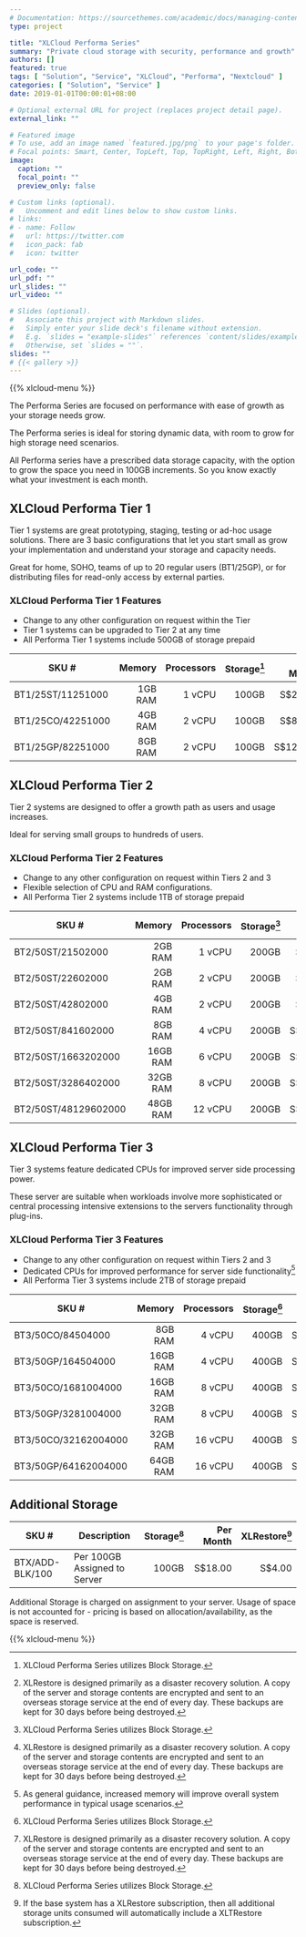 ```yaml
---
# Documentation: https://sourcethemes.com/academic/docs/managing-content/
type: project

title: "XLCloud Performa Series"
summary: "Private cloud storage with security, performance and growth"
authors: []
featured: true
tags: [ "Solution", "Service", "XLCloud", "Performa", "Nextcloud" ]
categories: [ "Solution", "Service" ]
date: 2019-01-01T00:00:01+08:00

# Optional external URL for project (replaces project detail page).
external_link: ""

# Featured image
# To use, add an image named `featured.jpg/png` to your page's folder.
# Focal points: Smart, Center, TopLeft, Top, TopRight, Left, Right, BottomLeft, Bottom, BottomRight.
image:
  caption: ""
  focal_point: ""
  preview_only: false

# Custom links (optional).
#   Uncomment and edit lines below to show custom links.
# links:
# - name: Follow
#   url: https://twitter.com
#   icon_pack: fab
#   icon: twitter

url_code: ""
url_pdf: ""
url_slides: ""
url_video: ""

# Slides (optional).
#   Associate this project with Markdown slides.
#   Simply enter your slide deck's filename without extension.
#   E.g. `slides = "example-slides"` references `content/slides/example-slides.md`.
#   Otherwise, set `slides = ""`.
slides: ""
# {{< gallery >}}
---
```

{{% xlcloud-menu %}}

The Performa Series are focused on performance with ease of growth as your storage needs grow.

The Performa series is ideal for storing dynamic data, with room to grow for high storage need scenarios.

All Performa series have a prescribed data storage capacity, with the option to grow the space you need in 100GB increments. So you know exactly what your investment is each month.

## XLCloud Performa Tier 1

Tier 1 systems are great prototyping, staging, testing or ad-hoc usage solutions. There are 3 basic configurations that let you start small as grow your implementation and understand your storage and capacity needs.

Great for home, SOHO, teams of up to 20 regular users (BT1/25GP), or for distributing files for read-only access by external parties.

### XLCloud Performa Tier 1 Features

- Change to any other configuration on request within the Tier
- Tier 1 systems can be upgraded to Tier 2 at any time
- All Performa Tier 1 systems include 500GB of storage prepaid

| SKU #             |  Memory | Processors | Storage[^1] | Per Month | XLRestore[^2] |
|-------------------|--------:|-----------:|------------:|----------:|--------------:|
| BT1/25ST/11251000 | 1GB RAM |     1 vCPU |       100GB |   S$25.00 |       S$5. 00 |
| BT1/25CO/42251000 | 4GB RAM |     2 vCPU |       100GB |   S$85.00 |      S$17. 00 |
| BT1/25GP/82251000 | 8GB RAM |     2 vCPU |       100GB |  S$120.00 |       S$24.00 |

## XLCloud Performa Tier 2

Tier 2 systems are designed to offer a growth path as users and usage increases.

Ideal for serving small groups to hundreds of users.

### XLCloud Performa Tier 2 Features

- Change to any other configuration on request within Tiers 2 and 3
- Flexible selection of CPU and RAM configurations.
- All Performa Tier 2 systems include 1TB of storage prepaid

| SKU #                |   Memory | Processors | Storage[^1] | Per Month | XLRestore[^2] |
|----------------------|---------:|-----------:|------------:|----------:|--------------:|
| BT2/50ST/21502000    |  2GB RAM |     1 vCPU |       200GB |   S$50.00 |      S$10. 00 |
| BT2/50ST/22602000    |  2GB RAM |     2 vCPU |       200GB |   S$60.00 |      S$12. 00 |
| BT2/50ST/42802000    |  4GB RAM |     2 vCPU |       200GB |   S$70.00 |      S$14. 00 |
| BT2/50ST/841602000   |  8GB RAM |     4 vCPU |       200GB |  S$100.00 |      S$20. 00 |
| BT2/50ST/1663202000  | 16GB RAM |     6 vCPU |       200GB |  S$170.00 |      S$34. 00 |
| BT2/50ST/3286402000  | 32GB RAM |     8 vCPU |       200GB |  S$300.00 |      S$60. 00 |
| BT2/50ST/48129602000 | 48GB RAM |    12 vCPU |       200GB |  S$440.00 |       S$88.00 |

## XLCloud Performa Tier 3

Tier 3 systems feature dedicated CPUs for improved server side processing power.

These server are suitable when workloads involve more sophisticated or central processing intensive extensions to the servers functionality through plug-ins.

### XLCloud Performa Tier 3 Features

- Change to any other configuration on request within Tiers 2 and 3
- Dedicated CPUs for improved performance for server side functionality[^4]
- All Performa Tier 3 systems include 2TB of storage prepaid

| SKU #                |   Memory | Processors | Storage[^1] | Per Month | XLRestore[^2] |
|----------------------|---------:|-----------:|------------:|----------:|--------------:|
| BT3/50CO/84504000    |  8GB RAM |     4 vCPU |       400GB |  S$200.00 |      S$40. 00 |
| BT3/50GP/164504000   | 16GB RAM |     4 vCPU |       400GB |  S$270.00 |      S$54. 00 |
| BT3/50CO/1681004000  | 16GB RAM |     8 vCPU |       400GB |  S$340.00 |      S$68. 00 |
| BT3/50GP/3281004000  | 32GB RAM |     8 vCPU |       400GB |  S$470.00 |      S$94. 00 |
| BT3/50CO/32162004000 | 32GB RAM |    16 vCPU |       400GB |  S$600.00 |     S$120. 00 |
| BT3/50GP/64162004000 | 64GB RAM |    16 vCPU |       400GB |  S$880.00 |      S$176.00 |

## Additional Storage

| SKU #           | Description                   |  Storage[^1] | Per Month | XLRestore[^3] |
| --------------- | ----------------------------- |  -----------:| ---------:| -------------:|
| BTX/ADD-BLK/100 | Per 100GB Assigned to Server  |        100GB |   S$18.00 |        S$4.00 |

Additional Storage is charged on assignment to your server.
Usage of space is not accounted for - pricing is based on allocation/availability, as the space is reserved.

{{% xlcloud-menu %}}

[^1]: XLCloud Performa Series utilizes Block Storage.
[^2]: XLRestore is designed primarily as a disaster recovery solution. A copy of the server and storage contents are encrypted and sent to an overseas storage service at the end of every day. These backups are kept for 30 days before being destroyed.
[^3]: If the base system has a XLRestore subscription, then all additional storage units consumed will automatically include a XLTRestore subscription.
[^4]: As general guidance, increased memory will improve overall system performance in typical usage scenarios.
